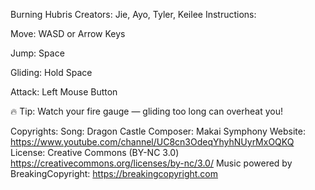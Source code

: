 Burning Hubris 
Creators: Jie, Ayo, Tyler, Keilee
Instructions:

Move: WASD or Arrow Keys

Jump: Space

Gliding: Hold Space

Attack: Left Mouse Button

🔥 Tip: Watch your fire gauge — gliding too long can overheat you! 

Copyrights:
Song: Dragon Castle
Composer: Makai Symphony
Website: https://www.youtube.com/channel/UC8cn3OdeqYhyhNUyrMxOQKQ
License: Creative Commons (BY-NC 3.0) https://creativecommons.org/licenses/by-nc/3.0/
Music powered by BreakingCopyright: https://breakingcopyright.com
